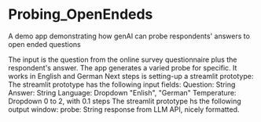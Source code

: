 # Probing_OpenEndeds
A demo app demonstrating how genAI can probe respondents' answers to open ended questions

The input is the question from the online survey questionnaire plus the respondent's answer. The app generates a varied probe for specific. 
It works in English and German
Next steps is setting-up a streamlit prototype:
The streamlit prototype has the following input fields:
Question: String
Answer: String
Language: Dropdown "Enlish", "German"
Temperature: Dropdown 0 to 2, with 0.1 steps
The streamlit prototype hs the following output window:
probe: String response from LLM API, nicely formatted.
